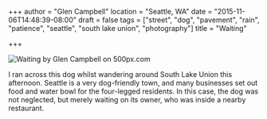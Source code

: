 +++
author = "Glen Campbell"
location = "Seattle, WA"
date = "2015-11-06T14:48:39-08:00"
draft = false
tags = ["street", "dog", "pavement", "rain", "patience", "seattle", "south lake union", "photography"]
title = "Waiting"

+++

<div class='pixels-photo'>
  <p>
    <img src='https://drscdn.500px.org/photo/127948339/m%3D900/c5185a2b60e66d8a14365265a05cbf6b' alt='Waiting by Glen Campbell on 500px.com'>
  </p>
  <a href='https://500px.com/photo/127948339/waiting-by-glen-campbell' alt='Waiting by Glen Campbell on 500px.com'></a>
</div>
<script type='text/javascript' src='https://500px.com/embed.js'></script>

I ran across this dog whilst wandering around South Lake Union
this afternoon. 
Seattle is a very dog-friendly town, and many businesses set out food and
water bowl for the four-legged residents. 
In this case, the dog was not neglected, but merely waiting on its
owner, who was inside a nearby restaurant.
